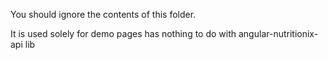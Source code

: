 You should ignore the contents of this folder.

It is used solely for demo pages has nothing to do with angular-nutritionix-api lib
